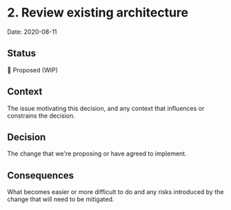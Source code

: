 # 2. Review existing architecture

Date: 2020-08-11

## Status

🤔 Proposed (WIP)

## Context

The issue motivating this decision, and any context that influences or constrains the decision.

## Decision

The change that we're proposing or have agreed to implement.

## Consequences

What becomes easier or more difficult to do and any risks introduced by the change that will need to be mitigated.
